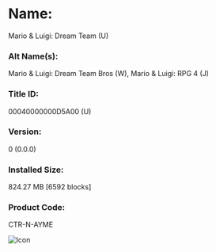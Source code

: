 # Name: 
Mario & Luigi: Dream Team (U)

### Alt Name(s): 
Mario & Luigi: Dream Team Bros (W), Mario & Luigi: RPG 4 (J)

### Title ID: 
00040000000D5A00 (U)

### Version: 
0 (0.0.0)

### Installed Size: 
824.27 MB [6592 blocks]

### Product Code: 
CTR-N-AYME

![Icon](https://github.com/GrewdonGaming21/3DS-Titles-Database/blob/main/Mario%20and%20Luigi:%20Dream%20Team/Description/home%20icon.png?raw=true)
